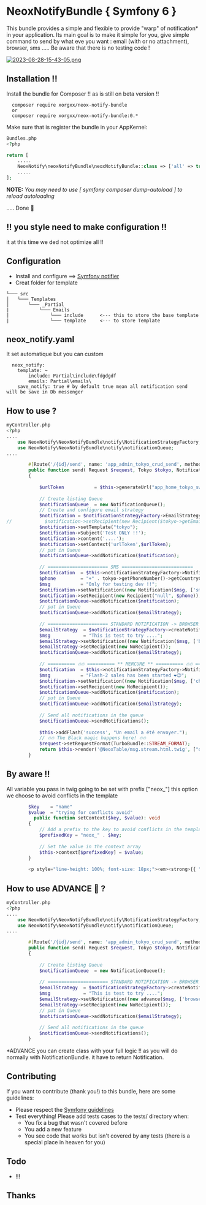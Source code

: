 # NeoxNotifyBundle { Symfony 6 }
This bundle provides a simple and flexible to provide "warp" of notification* in your application.
Its main goal is to make it simple for you, give simple command to send by what eve you want : email (with or no attachment), browser, sms .....
Be aware that there is no testing code !

[![2023-08-28-15-43-05.png](https://i.postimg.cc/Njz9rBC5/2023-08-28-15-43-05.png)](https://postimg.cc/3k2Js5TT)

## Installation !!
Install the bundle for Composer !! as is still on beta version !!

````
  composer require xorgxx/neox-notify-bundle
  or 
  composer require xorgxx/neox-notify-bundle:0.*
````

Make sure that is register the bundle in your AppKernel:
```php
Bundles.php
<?php

return [
    .....
    NeoxNotify\neoxNotifyBundle\neoxNotifyBundle::class => ['all' => true],
    .....
];
```

**NOTE:** _You may need to use [ symfony composer dump-autoload ] to reload autoloading_

 ..... Done 🎈

## !! you style need to make configuration !! 
it at this time we ded not optimize all !!

## Configuration
* Install and configure  ==> [Symfony notifier](https://symfony.com/doc/current/notifier.html#installation)
* Creat folder for template 
```
└─── src
│   └─── Templates
│       └─── _Partial
|           └─── Emails
|               └─── include      <--- this to store the base template
|               └─── template     <--- to store Template
```
## neox_notify.yaml
It set automatique but you can custom
```
  neox_notify:
    template: ~
        include: Partial\include\fdgdgdf
        emails: Partial\emails\
    save_notify: true # by default true mean all notification send will be save in Db messenger
```
## How to use ?
```php
myController.php
<?php
....
    use NeoxNotify\NeoxNotifyBundle\notify\NotificationStrategyFactory;
    use NeoxNotify\NeoxNotifyBundle\notify\notificationQueue;
....

        #[Route('/{id}/send', name: 'app_admin_tokyo_crud_send', methods: ['GET'])]
        public function send( Request $request, Tokyo $tokyo, NotificationStrategyFactory $notificationStrategyFactory): Response
        {
            
            $urlToken           = $this->generateUrl("app_home_tokyo_switch",["token" => $tokyo->getToken()], UrlGeneratorInterface::ABSOLUTE_URL);
            
            // Create listing Queue
            $notificationQueue  = new NotificationQueue();
            // Create and configure email strategy
            $notification = $notificationStrategyFactory->EmailStrategy();
//            $notification->setRecipient(new Recipient($tokyo->getEmail()));  < --- This will set by default valeur
            $notification->setTemplate("tokyo");
            $notification->Subject('Test ONLY !!');
            $notification->content('....');
            $notification->setContext('urlToken',$urlToken);
            // put in Queue
            $notificationQueue->addNotification($notification);
            
            // ====================== SMS ==========================
            $notification  = $this->notificationStrategyFactory->NotificationStrategy();
            $phone         = "+" . tokyo->getPhoneNumber()->getCountryCode() . tokyo->getPhoneNumber()->getNationalNumber();
            $msg           = "Only for testing dev !!";            
            $notification->setNotification((new Notification($msg, ['sms'])));
            $notification->setRecipient(new Recipient("null", $phone));
            $notificationQueue->addNotification($notification);
            // put in Queue
            $notificationQueue->addNotification($emailStrategy);
            
            // ====================== STANDARD NOTIFICATION -> BROWSER =================
            $emailStrategy  = $notificationStrategyFactory->createNotificationStrategy();
            $msg            = "This is test to try ....";
            $emailStrategy->setNotification((new Notification($msg, ['browser'])));
            $emailStrategy->setRecipient(new NoRecipient());
            $notificationQueue->addNotification($emailStrategy);
              
            // ========== 🔥🔥 ========== ** MERCURE ** ========== 🔥🔥 =============
            $notification  = $this->notificationStrategyFactory->NotificationStrategy();
            $msg           = "Flash-2 sales has been started ❤️😉";            
            $notification->setNotification((new Notification($msg, ['chat/mercureChatter'])));
            $notification->setRecipient(new NoRecipient());
            $notificationQueue->addNotification($notification);
            // put in Queue
            $notificationQueue->addNotification($emailStrategy);
     
            // Send all notifications in the queue
            $notificationQueue->sendNotifications();
            
            $this->addFlash('success', "Un email a été envoyer.");
            // 🔥🔥 The Black magic happens here! 🔥🔥
            $request->setRequestFormat(TurboBundle::STREAM_FORMAT);
            return $this->render('@NeoxTable/msg.stream.html.twig', ["domaine" => "tokyo"]);
        }

```

## By aware !!
All variable you pass in twig going to be set with prefix ["neox_"] this option we choose to avoid conflicts in the template
```php
        $key    = "name"
        $value  = "trying for conflicts avoid"
          public function setContext($key, $value): void
        {
            // Add a prefix to the key to avoid conflicts in the template
            $prefixedKey = "neox_" . $key;
            
            // Set the value in the context array
            $this->context[$prefixedKey] = $value;
        }
        
        <p style="line-height: 100%; font-size: 18px;"><em><strong>{{ "-----" ~ neox_name|default("Message interne") ~ "-----"}}</strong></em></p>
```


## How to use ADVANCE 🎉 ?
```php
myController.php
<?php
....
    use NeoxNotify\NeoxNotifyBundle\notify\NotificationStrategyFactory;
    use NeoxNotify\NeoxNotifyBundle\notify\notificationQueue;
....

        #[Route('/{id}/send', name: 'app_admin_tokyo_crud_send', methods: ['GET'])]
        public function send( Request $request, Tokyo $tokyo, NotificationStrategyFactory $notificationStrategyFactory): Response
        {
                        
            // Create listing Queue
            $notificationQueue  = new NotificationQueue();
            
            // ====================== STANDARD NOTIFICATION -> BROWSER =================
            $emailStrategy  = $notificationStrategyFactory->createNotificationStrategy();
            $msg            = "This is test to try ....";
            $emailStrategy->setNotification((new advance($msg, ['browser'])));   <---------- HERE Advance*
            $emailStrategy->setRecipient(new NoRecipient());
            // put in Queue
            $notificationQueue->addNotification($emailStrategy);
     
            // Send all notifications in the queue
            $notificationQueue->sendNotifications();
        }
```
*ADVANCE you can create class with your full logic !! as you will do normally with NotificationBundle. it have to return Notification.



## Contributing
If you want to contribute \(thank you!\) to this bundle, here are some guidelines:

* Please respect the [Symfony guidelines](http://symfony.com/doc/current/contributing/code/standards.html)
* Test everything! Please add tests cases to the tests/ directory when:
    * You fix a bug that wasn't covered before
    * You add a new feature
    * You see code that works but isn't covered by any tests \(there is a special place in heaven for you\)

## Todo
* !!!

## Thanks